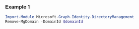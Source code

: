 ### Example 1
``` powershell
Import-Module Microsoft.Graph.Identity.DirectoryManagement
Remove-MgDomain -DomainId $domainId
```
